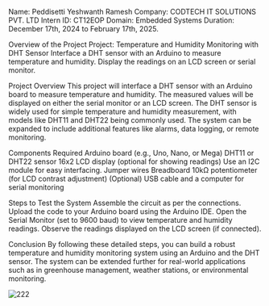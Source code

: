 Name: Peddisetti Yeshwanth Ramesh  Company: CODTECH IT SOLUTIONS PVT. LTD Intern ID: CT12EOP Domain: Embedded Systems Duration: December 17th, 2024 to February 17th, 2025.

Overview of the Project Project: Temperature and Humidity Monitoring with DHT Sensor Interface a DHT sensor with an Arduino to measure temperature and humidity. Display the readings on an LCD screen or serial monitor.

Project Overview This project will interface a DHT sensor with an Arduino board to measure temperature and humidity. The measured values will be displayed on either the serial monitor or an LCD screen. The DHT sensor is widely used for simple temperature and humidity measurement, with models like DHT11 and DHT22 being commonly used. The system can be expanded to include additional features like alarms, data logging, or remote monitoring.

Components Required Arduino board (e.g., Uno, Nano, or Mega) DHT11 or DHT22 sensor 16x2 LCD display (optional for showing readings) Use an I2C module for easy interfacing. Jumper wires Breadboard 10kΩ potentiometer (for LCD contrast adjustment) (Optional) USB cable and a computer for serial monitoring

Steps to Test the System Assemble the circuit as per the connections. Upload the code to your Arduino board using the Arduino IDE. Open the Serial Monitor (set to 9600 baud) to view temperature and humidity readings. Observe the readings displayed on the LCD screen (if connected).

Conclusion By following these detailed steps, you can build a robust temperature and humidity monitoring system using an Arduino and the DHT sensor. The system can be extended further for real-world applications such as in greenhouse management, weather stations, or environmental monitoring.

![222](https://github.com/user-attachments/assets/eefe0600-e681-4be2-ae0c-41df75734309)


